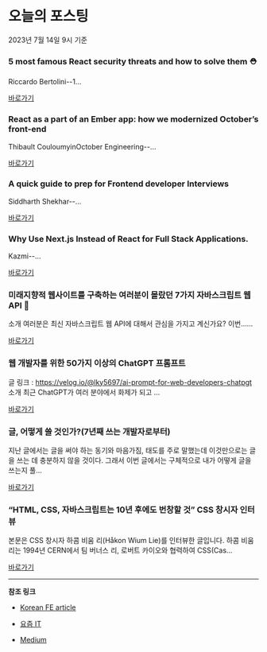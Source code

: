 # 오늘의 포스팅 
2023년 7월 14일 9시 기준 

### 5 most famous React security threats and how to solve them ⛑️ 

 Riccardo Bertolini--1... 

 [바로가기](https://medium.com/@rickmint/5-most-famous-react-security-threats-and-how-to-solve-them-️-79871e774f7f?responsesOpen=true&sortBy=REVERSE_CHRON&source=topic_portal_recommended_stories---------0-84----------javascript----------ba8c9691_e4ac_4eda_ac2f_f8080096fdcc-------) 

### React as a part of an Ember app: how we modernized October’s front-end 

 Thibault CouloumyinOctober Engineering--... 

 [바로가기](https://medium.com/october-engineering/react-as-a-part-of-an-ember-app-how-we-modernized-octobers-front-end-927669e580bb?responsesOpen=true&sortBy=REVERSE_CHRON&source=topic_portal_recommended_stories---------0-84----------typescript----------c0f9d7b5_8d88_4ee3_8ee6_9a41a6f573ce-------) 

### A quick guide to prep for Frontend developer Interviews 

 Siddharth Shekhar--... 

 [바로가기](https://medium.com/@sssidharth126/a-quick-guide-to-prep-for-frontend-developer-interviews-f1833f8de145?responsesOpen=true&sortBy=REVERSE_CHRON&source=topic_portal_recommended_stories---------0-84----------frontend----------db56f016_6524_4ff0_b419_bc0e89ec4185-------) 

### Why Use Next.js Instead of React for Full Stack Applications. 

 Kazmi--... 

 [바로가기](https://medium.com/@IM-KAZMI/why-use-next-js-instead-of-react-for-full-stack-applications-bc280134f976?responsesOpen=true&sortBy=REVERSE_CHRON&source=topic_portal_recommended_stories---------0-84----------reactjs----------7258a036_de40_4e13_b6e5_2e67f7c12a20-------) 

###  미래지향적 웹사이트를 구축하는 여러분이 몰랐던 7가지 자바스크립트 웹 API 🤯 

 소개 여러분은 최신 자바스크립트 웹 API에 대해서 관심을 가지고 계신가요? 이번…... 

 [바로가기](https://kofearticle.substack.com/p/korean-fe-article-7-api) 

###  웹 개발자를 위한 50가지 이상의 ChatGPT 프롬프트 

 글 링크 : https://velog.io/@lky5697/ai-prompt-for-web-developers-chatpgt 소개 최근 ChatGPT가 여러 분야에서 화제가 되고 ... 

 [바로가기](https://kofearticle.substack.com/p/korean-fe-article-50-chatgpt) 

### 글, 어떻게 쓸 것인가?(7년째 쓰는 개발자로부터) 

 지난 글에서는 글을 써야 하는 동기와 마음가짐, 태도를 주로 말했는데 이것만으로는 글을 쓰는 데 충분하지 않을 것이다. 그래서 이번 글에서는 구체적으로 내가 어떻게 글을 쓰는지 풀... 

 [바로가기](https://yozm.wishket.com/magazine/detail/2119/) 

### “HTML, CSS, 자바스크립트는 10년 후에도 번창할 것” CSS 창시자 인터뷰 

 본문은 CSS 창시자 하콤 비움 리(Håkon Wium Lie)를 인터뷰한 글입니다. 하콤 비움 리는 1994년 CERN에서 팀 버너스 리, 로버트 카이오와 협력하여 CSS(Cas... 

 [바로가기](https://yozm.wishket.com/magazine/detail/2118/) 

---

**참조 링크**

- [Korean FE article](https://kofearticle.substack.com) 

- [요즘 IT](https://yozm.wishket.com/magazine) 

- [Medium](https://medium.com) 


